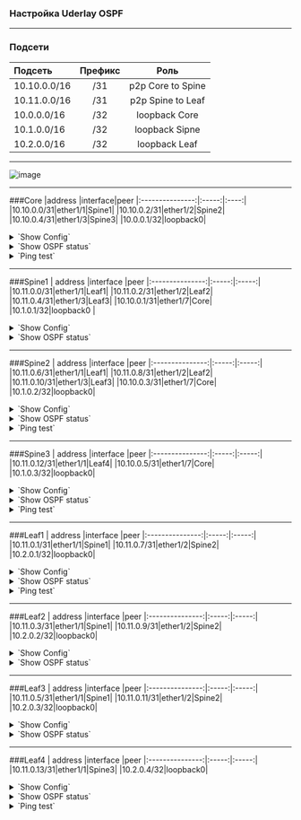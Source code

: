 ### Настройка Uderlay OSPF

---

### Подсети
| Подсеть  | Префикс  | Роль |
|:------------ |:-------:|:-------:|
|10.10.0.0/16|/31|p2p Core to Spine|
|10.11.0.0/16|/31|p2p Spine to Leaf|
|10.0.0.0/16|/32|loopback Core|
|10.1.0.0/16|/32|loopback Sipne|
|10.2.0.0/16|/32|loopback Leaf|
---
![image](https://raw.githubusercontent.com/nousaibot/VXLAN-EVPN-CiscoNexus-COD-LAB/main/IMG/UnderlayOSPF.PNG)

---

###Core
|address |interface|peer
|:---------------:|:-----:|:----:|
|10.10.0.0/31|ether1/1|Spine1|
|10.10.0.2/31|ether1/2|Spine2|
|10.10.0.4/31|ether1/3|Spine3|
|10.0.0.1/32|loopback0|
<details>
  <summary>`Show Config`</summary>
<pre><code>
interface Loopback0
 ip address 10.0.0.1 255.255.255.255
 ip ospf 1 area 0
!
interface Ethernet0/1
 description Spine1
 ip address 10.10.0.0 255.255.255.254
 ip ospf network point-to-point
 ip ospf bfd
 ip ospf 1 area 0
!
interface Ethernet0/2
 description Spine2
 ip address 10.10.0.2 255.255.255.254
 ip ospf network point-to-point
 ip ospf bfd
 ip ospf 1 area 0
!
interface Ethernet0/3
 description Spine3
 ip address 10.10.0.4 255.255.255.254
 ip ospf network point-to-point
 ip ospf bfd
 ip ospf 1 area 1
!
router ospf 1
 router-id 10.0.0.1
 passive-interface default
 no passive-interface Ethernet0/1
 no passive-interface Ethernet0/2
 no passive-interface Ethernet0/3
 </code></pre>
</details>

<details>
  <summary>`Show OSPF status`</summary>
<pre><code>
Core#sh ip ospf interface brief
Interface    PID   Area            IP Address/Mask    Cost  State Nbrs F/C
Lo0          1     0               10.0.0.1/32        1     LOOP  0/0
Et0/2        1     0               10.10.0.2/31       10    P2P   1/1
Et0/1        1     0               10.10.0.0/31       10    P2P   1/1
Et0/3        1     1               10.10.0.4/31       10    P2P   1/1
</code></pre>
<pre><code>
Core#sh ip ospf neighbor
Neighbor ID     Pri   State           Dead Time   Address         Interface
10.1.0.2          0   FULL/  -        00:00:38    10.10.0.3       Ethernet0/2
10.1.0.1          0   FULL/  -        00:00:31    10.10.0.1       Ethernet0/1
10.1.0.3          0   FULL/  -        00:00:35    10.10.0.5       Ethernet0/3
</code></pre>
<pre><code>
Core#sh ip ospf database
            OSPF Router with ID (10.0.0.1) (Process ID 1)
                Router Link States (Area 0)
Link ID         ADV Router      Age         Seq#       Checksum Link count
10.0.0.1        10.0.0.1        1749        0x800000E8 0x0094C3 5
10.1.0.1        10.1.0.1        1606        0x80000007 0x00DAAE 9
10.1.0.2        10.1.0.2        1606        0x80000007 0x000E50 9
10.2.0.1        10.2.0.1        1647        0x80000004 0x00D2FE 5
10.2.0.2        10.2.0.2        1624        0x80000004 0x001EA8 5
10.2.0.3        10.2.0.3        1608        0x80000005 0x006753 5
                Summary Net Link States (Area 0)
Link ID         ADV Router      Age         Seq#       Checksum
10.1.0.3        10.0.0.1        1427        0x80000001 0x00EA2E
10.2.0.4        10.0.0.1        1405        0x80000001 0x006688
10.10.0.4       10.0.0.1        1879        0x80000001 0x0064AC
10.11.0.12      10.0.0.1        1415        0x80000001 0x009946
                Router Link States (Area 1)
Link ID         ADV Router      Age         Seq#       Checksum Link count
10.0.0.1        10.0.0.1        1442        0x80000002 0x00813A 2
10.1.0.3        10.1.0.3        1416        0x80000006 0x005465 5
10.2.0.4        10.2.0.4        1418        0x80000005 0x008AD4 3
                Summary Net Link States (Area 1)
Link ID         ADV Router      Age         Seq#       Checksum
10.0.0.1        10.0.0.1        1883        0x80000002 0x00A480
10.1.0.1        10.0.0.1        1774        0x80000001 0x00FE1C
10.1.0.2        10.0.0.1        1745        0x80000001 0x00F425
10.2.0.1        10.0.0.1        1644        0x80000001 0x00846D
10.2.0.2        10.0.0.1        1623        0x80000001 0x007A76
10.2.0.3        10.0.0.1        1590        0x80000001 0x00707F
10.10.0.0       10.0.0.1        1883        0x80000002 0x008A89
10.10.0.2       10.0.0.1        1883        0x80000002 0x00769B
10.11.0.0       10.0.0.1        1774        0x80000001 0x0012D9
10.11.0.2       10.0.0.1        1774        0x80000001 0x00FDEB
10.11.0.4       10.0.0.1        1774        0x80000001 0x00E9FD
10.11.0.6       10.0.0.1        1745        0x80000001 0x00D510
10.11.0.8       10.0.0.1        1745        0x80000001 0x00C122
10.11.0.10      10.0.0.1        1745        0x80000001 0x00AD34
</code></pre>
</details>

<details>
  <summary>`Ping test`</summary>
<pre><code>
Core#ping 10.1.0.1
Type escape sequence to abort.
Sending 5, 100-byte ICMP Echos to 10.1.0.1, timeout is 2 seconds:
!!!!!
Success rate is 100 percent (5/5), round-trip min/avg/max = 1/1/2 ms
Core#
Core#ping 10.1.0.2
Type escape sequence to abort.
Sending 5, 100-byte ICMP Echos to 10.1.0.2, timeout is 2 seconds:
!!!!!
Success rate is 100 percent (5/5), round-trip min/avg/max = 1/1/2 ms
Core#
Core#ping 10.1.0.3
Type escape sequence to abort.
Sending 5, 100-byte ICMP Echos to 10.1.0.3, timeout is 2 seconds:
!!!!!
Success rate is 100 percent (5/5), round-trip min/avg/max = 1/1/2 ms
Core#
Core#ping 10.2.0.1
Type escape sequence to abort.
Sending 5, 100-byte ICMP Echos to 10.2.0.1, timeout is 2 seconds:
!!!!!
Success rate is 100 percent (5/5), round-trip min/avg/max = 3/3/4 ms
Core#ping 10.2.0.2
Type escape sequence to abort.
Sending 5, 100-byte ICMP Echos to 10.2.0.2, timeout is 2 seconds:
!!!!!
Success rate is 100 percent (5/5), round-trip min/avg/max = 3/3/4 ms
Core#ping 10.2.0.3
Type escape sequence to abort.
Sending 5, 100-byte ICMP Echos to 10.2.0.3, timeout is 2 seconds:
!!!!!
Success rate is 100 percent (5/5), round-trip min/avg/max = 3/3/4 ms
Core#ping 10.2.0.4
Type escape sequence to abort.
Sending 5, 100-byte ICMP Echos to 10.2.0.4, timeout is 2 seconds:
!!!!!
Success rate is 100 percent (5/5), round-trip min/avg/max = 3/4/11 ms
</code></pre>
</details>

---

###Spine1
 | address |interface |peer
|:---------------:|:-----:|:-----:|
|10.11.0.0/31|ether1/1|Leaf1|
|10.11.0.2/31|ether1/2|Leaf2|
|10.11.0.4/31|ether1/3|Leaf3|
|10.10.0.1/31|ether1/7|Core|
|10.1.0.1/32|loopback0 |
<details>
  <summary>`Show Config`</summary>
<pre><code>
feature ospf
feature bfd
interface Ethernet1/1
  description Leaf1
  ip address 10.11.0.0/31
  ip ospf network point-to-point
  no ip ospf passive-interface
  ip router ospf 1 area 0.0.0.0
  ip ospf bfd
!
interface Ethernet1/2
  description Leaf2
  ip address 10.11.0.2/31
  ip ospf network point-to-point
  no ip ospf passive-interface
  ip router ospf 1 area 0.0.0.0
  ip ospf bfd
!
interface Ethernet1/3
  description Leaf3
  ip address 10.11.0.4/31
  ip ospf network point-to-point
  no ip ospf passive-interface
  ip router ospf 1 area 0.0.0.0
  ip ospf bfd
!
interface Ethernet1/7
  description Core
  ip address 10.10.0.1/31
  ip ospf network point-to-point
  no ip ospf passive-interface
  ip router ospf 1 area 0.0.0.0
  ip ospf bfd
!
interface loopback0
  ip address 10.1.0.1/32
  ip router ospf 1 area 0.0.0.0
!
router ospf 1
  router-id 10.1.0.1
  passive-interface default
</code></pre>
</details>

<details>
  <summary>`Show OSPF status`</summary>
<pre><code>
Spine1# sh ip ospf interface brief
 OSPF Process ID 1 VRF default
 Total number of interface: 5
 Interface               ID     Area            Cost   State    Neighbors Status
 Eth1/1                  2      0.0.0.0         40     P2P      1         up  
 Eth1/2                  3      0.0.0.0         40     P2P      1         up  
 Eth1/3                  4      0.0.0.0         40     P2P      1         up  
 Eth1/7                  5      0.0.0.0         40     P2P      1         up  
 Lo0                     1      0.0.0.0         1      LOOPBACK 0         up  
</code></pre>
<pre><code>
Spine1# sh ip ospf neighbor
 OSPF Process ID 1 VRF default
 Total number of neighbors: 4
 Neighbor ID     Pri State            Up Time  Address         Interface
 10.2.0.1          1 FULL/ -          00:46:26 10.11.0.1       Eth1/1 
 10.2.0.2          1 FULL/ -          00:46:00 10.11.0.3       Eth1/2 
 10.2.0.3          1 FULL/ -          00:45:42 10.11.0.5       Eth1/3 
 10.0.0.1          1 FULL/ -          00:48:36 10.10.0.0       Eth1/7 
</code></pre>
<pre><code>
Spine1# sh ip ospf database
        OSPF Router with ID (10.1.0.1) (Process ID 1 VRF default)
                Router Link States (Area 0.0.0.0)
Link ID         ADV Router      Age        Seq#       Checksum Link Count
10.0.0.1        10.0.0.1        1005       0x800000e9 0x92c4   5   
10.1.0.1        10.1.0.1        923        0x80000008 0xd8af   9   
10.1.0.2        10.1.0.2        932        0x80000008 0x0c51   9   
10.2.0.1        10.2.0.1        969        0x80000005 0xd0ff   5   
10.2.0.2        10.2.0.2        942        0x80000005 0x1ca9   5   
10.2.0.3        10.2.0.3        931        0x80000006 0x6554   5   
                Summary Network Link States (Area 0.0.0.0)
Link ID         ADV Router      Age        Seq#       Checksum 
10.1.0.3        10.0.0.1        751        0x80000002 0xe82f
10.2.0.4        10.0.0.1        508        0x80000002 0x6489
10.10.0.4       10.0.0.1        1006       0x80000002 0x62ad
10.11.0.12      10.0.0.1        751        0x80000002 0x9747
</code></pre>
</details>

---

###Spine2
 |  address |interface |peer
|:---------------:|:-----:|:-----:|
|10.11.0.6/31|ether1/1|Leaf1|
|10.11.0.8/31|ether1/2|Leaf2|
|10.11.0.10/31|ether1/3|Leaf3|
|10.10.0.3/31|ether1/7|Core|
|10.1.0.2/32|loopback0|
<details>
  <summary>`Show Config`</summary>
<pre><code>
feature ospf
feature bfd
interface Ethernet1/1
  description Leaf1
  ip address 10.11.0.6/31
  ip ospf network point-to-point
  no ip ospf passive-interface
  ip router ospf 1 area 0.0.0.0
  ip ospf bfd
!
interface Ethernet1/2
  description Leaf2
  ip address 10.11.0.8/31
  ip ospf network point-to-point
  no ip ospf passive-interface
  ip router ospf 1 area 0.0.0.0
  ip ospf bfd
!
interface Ethernet1/3
  description Leaf3
  ip address 10.11.0.10/31
  ip ospf network point-to-point
  no ip ospf passive-interface
  ip router ospf 1 area 0.0.0.0
  ip ospf bfd
!
interface Ethernet1/7
  description Core
  no switchport
  ip address 10.10.0.3/31
  ip ospf network point-to-point
  no ip ospf passive-interface
  ip router ospf 1 area 0.0.0.0
  ip ospf bfd
!
interface loopback0
  ip address 10.1.0.2/32
  ip router ospf 1 area 0.0.0.0
!
router ospf 1
  router-id 10.1.0.2
  passive-interface default
</code></pre>
</details>
  
<details>
  <summary>`Show OSPF status`</summary>
<pre><code>
Spine2# sh ip ospf interface brief
 OSPF Process ID 1 VRF default
 Total number of interface: 5
 Interface               ID     Area            Cost   State    Neighbors Status
 Eth1/1                  2      0.0.0.0         40     P2P      1         up  
 Eth1/2                  3      0.0.0.0         40     P2P      1         up  
 Eth1/3                  4      0.0.0.0         40     P2P      1         up  
 Eth1/7                  5      0.0.0.0         40     P2P      1         up  
 Lo0                     1      0.0.0.0         1      LOOPBACK 0         up  
</code></pre>
<pre><code>
Spine2# sh ip ospf neighbor
 OSPF Process ID 1 VRF default
 Total number of neighbors: 4
 Neighbor ID     Pri State            Up Time  Address         Interface
 10.2.0.1          1 FULL/ -          01:00:41 10.11.0.7       Eth1/1 
 10.2.0.2          1 FULL/ -          01:00:24 10.11.0.9       Eth1/2 
 10.2.0.3          1 FULL/ -          01:00:01 10.11.0.11      Eth1/3 
 10.0.0.1          1 FULL/ -          01:02:26 10.10.0.2       Eth1/7 
</code></pre>
<pre><code>
Spine2# sh ip ospf database
        OSPF Router with ID (10.1.0.2) (Process ID 1 VRF default)
                Router Link States (Area 0.0.0.0)
Link ID         ADV Router      Age        Seq#       Checksum Link Count
10.0.0.1        10.0.0.1        1864       0x800000e9 0x92c4   5   
10.1.0.1        10.1.0.1        1783       0x80000008 0xd8af   9   
10.1.0.2        10.1.0.2        1788       0x80000008 0x0c51   9   
10.2.0.1        10.2.0.1        6          0x80000006 0xce01   5   
10.2.0.2        10.2.0.2        1800       0x80000005 0x1ca9   5   
10.2.0.3        10.2.0.3        1790       0x80000006 0x6554   5   
                Summary Network Link States (Area 0.0.0.0)
Link ID         ADV Router      Age        Seq#       Checksum 
10.1.0.3        10.0.0.1        1609       0x80000002 0xe82f
10.2.0.4        10.0.0.1        1366       0x80000002 0x6489
10.10.0.4       10.0.0.1        1864       0x80000002 0x62ad
10.11.0.12      10.0.0.1        1609       0x80000002 0x9747
</code></pre>
</details>

<details>
  <summary>`Ping test`</summary>
<pre><code>
Spine2# ping 10.0.0.1
PING 10.0.0.1 (10.0.0.1): 56 data bytes
64 bytes from 10.0.0.1: icmp_seq=0 ttl=254 time=3.006 ms
64 bytes from 10.0.0.1: icmp_seq=1 ttl=254 time=2.726 ms
64 bytes from 10.0.0.1: icmp_seq=2 ttl=254 time=1.942 ms
64 bytes from 10.0.0.1: icmp_seq=3 ttl=254 time=1.826 ms
64 bytes from 10.0.0.1: icmp_seq=4 ttl=254 time=1.61 ms
--- 10.0.0.1 ping statistics ---
5 packets transmitted, 5 packets received, 0.00% packet loss
round-trip min/avg/max = 1.61/2.221/3.006 ms
Spine2# ping 10.1.0.1
PING 10.1.0.1 (10.1.0.1): 56 data bytes
64 bytes from 10.1.0.1: icmp_seq=0 ttl=253 time=3.975 ms
64 bytes from 10.1.0.1: icmp_seq=1 ttl=253 time=2.91 ms
64 bytes from 10.1.0.1: icmp_seq=2 ttl=253 time=2.937 ms
64 bytes from 10.1.0.1: icmp_seq=3 ttl=253 time=2.962 ms
64 bytes from 10.1.0.1: icmp_seq=4 ttl=253 time=2.813 ms
--- 10.1.0.1 ping statistics ---
5 packets transmitted, 5 packets received, 0.00% packet loss
round-trip min/avg/max = 2.813/3.119/3.975 ms
Spine2# ping 10.1.0.3
PING 10.1.0.3 (10.1.0.3): 56 data bytes
64 bytes from 10.1.0.3: icmp_seq=0 ttl=253 time=3.806 ms
64 bytes from 10.1.0.3: icmp_seq=1 ttl=253 time=2.685 ms
64 bytes from 10.1.0.3: icmp_seq=2 ttl=253 time=2.533 ms
64 bytes from 10.1.0.3: icmp_seq=3 ttl=253 time=2.824 ms
64 bytes from 10.1.0.3: icmp_seq=4 ttl=253 time=3.682 ms
--- 10.1.0.3 ping statistics ---
5 packets transmitted, 5 packets received, 0.00% packet loss
round-trip min/avg/max = 2.533/3.105/3.806 ms
Spine2# ping 10.2.0.1
PING 10.2.0.1 (10.2.0.1): 56 data bytes
64 bytes from 10.2.0.1: icmp_seq=0 ttl=254 time=4.156 ms
64 bytes from 10.2.0.1: icmp_seq=1 ttl=254 time=2.357 ms
64 bytes from 10.2.0.1: icmp_seq=2 ttl=254 time=2.461 ms
64 bytes from 10.2.0.1: icmp_seq=3 ttl=254 time=2.651 ms
64 bytes from 10.2.0.1: icmp_seq=4 ttl=254 time=2.492 ms
--- 10.2.0.1 ping statistics ---
5 packets transmitted, 5 packets received, 0.00% packet loss
round-trip min/avg/max = 2.357/2.823/4.156 ms
Spine2# ping 10.2.0.2
PING 10.2.0.2 (10.2.0.2): 56 data bytes
64 bytes from 10.2.0.2: icmp_seq=0 ttl=254 time=3.013 ms
64 bytes from 10.2.0.2: icmp_seq=1 ttl=254 time=4.148 ms
64 bytes from 10.2.0.2: icmp_seq=2 ttl=254 time=1.922 ms
64 bytes from 10.2.0.2: icmp_seq=3 ttl=254 time=2.775 ms
64 bytes from 10.2.0.2: icmp_seq=4 ttl=254 time=2.95 ms
--- 10.2.0.2 ping statistics ---
5 packets transmitted, 5 packets received, 0.00% packet loss
round-trip min/avg/max = 1.922/2.961/4.148 ms
Spine2# ping 10.2.0.3
PING 10.2.0.3 (10.2.0.3): 56 data bytes
64 bytes from 10.2.0.3: icmp_seq=0 ttl=254 time=2.98 ms
64 bytes from 10.2.0.3: icmp_seq=1 ttl=254 time=3.18 ms
64 bytes from 10.2.0.3: icmp_seq=2 ttl=254 time=3.124 ms
64 bytes from 10.2.0.3: icmp_seq=3 ttl=254 time=3.26 ms
64 bytes from 10.2.0.3: icmp_seq=4 ttl=254 time=3.071 ms
--- 10.2.0.3 ping statistics ---
5 packets transmitted, 5 packets received, 0.00% packet loss
round-trip min/avg/max = 2.98/3.123/3.26 ms
Spine2# ping 10.2.0.4
PING 10.2.0.4 (10.2.0.4): 56 data bytes
64 bytes from 10.2.0.4: icmp_seq=0 ttl=252 time=5.92 ms
64 bytes from 10.2.0.4: icmp_seq=1 ttl=252 time=4.636 ms
64 bytes from 10.2.0.4: icmp_seq=2 ttl=252 time=4.249 ms
64 bytes from 10.2.0.4: icmp_seq=3 ttl=252 time=4.637 ms
64 bytes from 10.2.0.4: icmp_seq=4 ttl=252 time=4.879 ms
--- 10.2.0.4 ping statistics ---
5 packets transmitted, 5 packets received, 0.00% packet loss
round-trip min/avg/max = 4.249/4.864/5.92 ms
</code></pre>
</details>

---

###Spine3
 |  address |interface |peer
|:---------------:|:-----:|:-----:|
|10.11.0.12/31|ether1/1|Leaf4|
|10.10.0.5/31|ether1/7|Core|
|10.1.0.3/32|loopback0|
<details>
  <summary>`Show Config`</summary>
<pre><code>
feature ospf
feature bfd
interface Ethernet1/1
  description Leaf4
  ip address 10.11.0.12/31
  ip ospf network point-to-point
  no ip ospf passive-interface
  ip router ospf 1 area 0.0.0.1
  ip ospf bfd
!
interface Ethernet1/7
  description Core
  ip address 10.10.0.5/31
  ip ospf network point-to-point
  no ip ospf passive-interface
  ip router ospf 1 area 0.0.0.1
  ip ospf bfd
!
interface loopback0
  ip address 10.1.0.3/32
  ip router ospf 1 area 0.0.0.1
!
router ospf 1
  router-id 10.1.0.3
  passive-interface default
</code></pre>
</details>

<details>
  <summary>`Show OSPF status`</summary>
<pre><code>
Spine3# sh ip ospf interface brief
 OSPF Process ID 1 VRF default
 Total number of interface: 3
 Interface               ID     Area            Cost   State    Neighbors Status
 Eth1/1                  3      0.0.0.1         40     P2P      1         up  
 Eth1/7                  2      0.0.0.1         40     P2P      1         up  
 Lo0                     1      0.0.0.1         1      LOOPBACK 0         up  
</code></pre>
<pre><code> 
Spine3# sh ip ospf neighbor
 OSPF Process ID 1 VRF default
 Total number of neighbors: 2
 Neighbor ID     Pri State            Up Time  Address         Interface
 10.2.0.4          1 FULL/ -          01:04:57 10.11.0.13      Eth1/1 
 10.0.0.1          1 FULL/ -          01:05:23 10.10.0.4       Eth1/7 
</code></pre>
<pre><code>
Spine3# sh ip ospf database
        OSPF Router with ID (10.1.0.3) (Process ID 1 VRF default)
                Router Link States (Area 0.0.0.1)
Link ID         ADV Router      Age        Seq#       Checksum Link Count
10.0.0.1        10.0.0.1        95         0x80000004 0x7d3c   2   
10.1.0.3        10.1.0.3        256        0x80000008 0x5067   5   
10.2.0.4        10.2.0.4        262        0x80000007 0x86d6   3   
                Summary Network Link States (Area 0.0.0.1)
Link ID         ADV Router      Age        Seq#       Checksum 
10.0.0.1        10.0.0.1        348        0x80000004 0xa082
10.1.0.1        10.0.0.1        348        0x80000003 0xfa1e
10.1.0.2        10.0.0.1        348        0x80000003 0xf027
10.2.0.1        10.0.0.1        95         0x80000003 0x806f
10.2.0.2        10.0.0.1        95         0x80000003 0x7678
10.2.0.3        10.0.0.1        95         0x80000003 0x6c81
10.10.0.0       10.0.0.1        348        0x80000004 0x868b
10.10.0.2       10.0.0.1        348        0x80000004 0x729d
10.11.0.0       10.0.0.1        348        0x80000003 0x0edb
10.11.0.2       10.0.0.1        348        0x80000003 0xf9ed
10.11.0.4       10.0.0.1        348        0x80000003 0xe5ff
10.11.0.6       10.0.0.1        348        0x80000003 0xd112
10.11.0.8       10.0.0.1        348        0x80000003 0xbd24
10.11.0.10      10.0.0.1        348        0x80000003 0xa936
</code></pre>
</details>

<details>
  <summary>`Ping test`</summary>
<pre><code>
Spine3# ping 10.0.0.1
PING 10.0.0.1 (10.0.0.1): 56 data bytes
64 bytes from 10.0.0.1: icmp_seq=0 ttl=254 time=3.004 ms
64 bytes from 10.0.0.1: icmp_seq=1 ttl=254 time=1.653 ms
64 bytes from 10.0.0.1: icmp_seq=2 ttl=254 time=1.519 ms
64 bytes from 10.0.0.1: icmp_seq=3 ttl=254 time=3.419 ms
64 bytes from 10.0.0.1: icmp_seq=4 ttl=254 time=2.199 ms
--- 10.0.0.1 ping statistics ---
5 packets transmitted, 5 packets received, 0.00% packet loss
round-trip min/avg/max = 1.519/2.358/3.419 ms
Spine3# ping 10.1.0.1
PING 10.1.0.1 (10.1.0.1): 56 data bytes
64 bytes from 10.1.0.1: icmp_seq=0 ttl=253 time=4.72 ms
64 bytes from 10.1.0.1: icmp_seq=1 ttl=253 time=3.366 ms
64 bytes from 10.1.0.1: icmp_seq=2 ttl=253 time=3.475 ms
64 bytes from 10.1.0.1: icmp_seq=3 ttl=253 time=3.575 ms
64 bytes from 10.1.0.1: icmp_seq=4 ttl=253 time=3.444 ms
--- 10.1.0.1 ping statistics ---
5 packets transmitted, 5 packets received, 0.00% packet loss
round-trip min/avg/max = 3.366/3.715/4.72 ms
Spine3# ping 10.1.0.2
PING 10.1.0.2 (10.1.0.2): 56 data bytes
64 bytes from 10.1.0.2: icmp_seq=0 ttl=253 time=3.766 ms
64 bytes from 10.1.0.2: icmp_seq=1 ttl=253 time=3.27 ms
64 bytes from 10.1.0.2: icmp_seq=2 ttl=253 time=2.886 ms
64 bytes from 10.1.0.2: icmp_seq=3 ttl=253 time=2.742 ms
64 bytes from 10.1.0.2: icmp_seq=4 ttl=253 time=2.848 ms
--- 10.1.0.2 ping statistics ---
5 packets transmitted, 5 packets received, 0.00% packet loss
round-trip min/avg/max = 2.742/3.102/3.766 ms
Spine3# ping 10.2.0.1
PING 10.2.0.1 (10.2.0.1): 56 data bytes
64 bytes from 10.2.0.1: icmp_seq=0 ttl=252 time=6.016 ms
64 bytes from 10.2.0.1: icmp_seq=1 ttl=252 time=4.834 ms
64 bytes from 10.2.0.1: icmp_seq=2 ttl=252 time=5.117 ms
64 bytes from 10.2.0.1: icmp_seq=3 ttl=252 time=4.986 ms
64 bytes from 10.2.0.1: icmp_seq=4 ttl=252 time=5 ms
--- 10.2.0.1 ping statistics ---
5 packets transmitted, 5 packets received, 0.00% packet loss
round-trip min/avg/max = 4.834/5.19/6.016 ms
Spine3# ping 10.2.0.2
PING 10.2.0.2 (10.2.0.2): 56 data bytes
64 bytes from 10.2.0.2: icmp_seq=0 ttl=252 time=6.208 ms
64 bytes from 10.2.0.2: icmp_seq=1 ttl=252 time=4.873 ms
64 bytes from 10.2.0.2: icmp_seq=2 ttl=252 time=4.772 ms
64 bytes from 10.2.0.2: icmp_seq=3 ttl=252 time=4.846 ms
64 bytes from 10.2.0.2: icmp_seq=4 ttl=252 time=4.996 ms
--- 10.2.0.2 ping statistics ---
5 packets transmitted, 5 packets received, 0.00% packet loss
round-trip min/avg/max = 4.772/5.138/6.208 ms
Spine3# ping 10.2.0.3
PING 10.2.0.3 (10.2.0.3): 56 data bytes
64 bytes from 10.2.0.3: icmp_seq=0 ttl=252 time=5.967 ms
64 bytes from 10.2.0.3: icmp_seq=1 ttl=252 time=5.116 ms
64 bytes from 10.2.0.3: icmp_seq=2 ttl=252 time=13.824 ms
64 bytes from 10.2.0.3: icmp_seq=3 ttl=252 time=5.9 ms
64 bytes from 10.2.0.3: icmp_seq=4 ttl=252 time=4.649 ms
--- 10.2.0.3 ping statistics ---
5 packets transmitted, 5 packets received, 0.00% packet loss
round-trip min/avg/max = 4.649/7.091/13.824 ms
Spine3# ping 10.2.0.4
PING 10.2.0.4 (10.2.0.4): 56 data bytes
64 bytes from 10.2.0.4: icmp_seq=0 ttl=254 time=9.492 ms
64 bytes from 10.2.0.4: icmp_seq=1 ttl=254 time=3.307 ms
64 bytes from 10.2.0.4: icmp_seq=2 ttl=254 time=3.55 ms
64 bytes from 10.2.0.4: icmp_seq=3 ttl=254 time=3.121 ms
64 bytes from 10.2.0.4: icmp_seq=4 ttl=254 time=2.764 ms
--- 10.2.0.4 ping statistics ---
5 packets transmitted, 5 packets received, 0.00% packet loss
round-trip min/avg/max = 2.764/4.446/9.492 ms
</code></pre>
</details>

---

###Leaf1
 |  address |interface |peer
|:---------------:|:-----:|:-----:|
|10.11.0.1/31|ether1/1|Spine1|
|10.11.0.7/31|ether1/2|Spine2|
|10.2.0.1/32|loopback0|
<details>
  <summary>`Show Config`</summary>
<pre><code>
feature ospf
feature bfd
interface Ethernet1/1
  description Spine1
  ip address 10.11.0.1/31
  ip ospf network point-to-point
  no ip ospf passive-interface
  ip router ospf 1 area 0.0.0.0
  ip ospf bfd
!
interface Ethernet1/2
  description Spine2
  ip address 10.11.0.7/31
  ip ospf network point-to-point
  no ip ospf passive-interface
  ip router ospf 1 area 0.0.0.0
  ip ospf bfd
!
interface loopback0
  ip address 10.2.0.1/32
  ip router ospf 1 area 0.0.0.0
!
router ospf 1
  router-id 10.2.0.1
  passive-interface default
</code></pre>
</details>

<details>
  <summary>`Show OSPF status`</summary>
<pre><code>
Leaf1# sh ip ospf interface brief
 OSPF Process ID 1 VRF default
 Total number of interface: 3
 Interface               ID     Area            Cost   State    Neighbors Status
 Eth1/1                  2      0.0.0.0         40     P2P      1         up  
 Eth1/2                  3      0.0.0.0         40     P2P      1         up  
 Lo0                     1      0.0.0.0         1      LOOPBACK 0         up  
</code></pre>
<pre><code>
Leaf1# sh ip ospf neighbor
 OSPF Process ID 1 VRF default
 Total number of neighbors: 2
 Neighbor ID     Pri State            Up Time  Address         Interface
 10.1.0.1          1 FULL/ -          01:17:08 10.11.0.0       Eth1/1 
 10.1.0.2          1 FULL/ -          01:17:05 10.11.0.6       Eth1/2 
</code></pre>
<pre><code>
Leaf1# sh ip ospf database
        OSPF Router with ID (10.2.0.1) (Process ID 1 VRF default)
                Router Link States (Area 0.0.0.0)
Link ID         ADV Router      Age        Seq#       Checksum Link Count
10.0.0.1        10.0.0.1        847        0x800000ea 0x90c5   5   
10.1.0.1        10.1.0.1        945        0x80000009 0xd6b0   9   
10.1.0.2        10.1.0.2        952        0x80000009 0x0a52   9   
10.2.0.1        10.2.0.1        989        0x80000006 0xce01   5   
10.2.0.2        10.2.0.2        964        0x80000006 0x1aaa   5   
10.2.0.3        10.2.0.3        954        0x80000007 0x6355   5   
                Summary Network Link States (Area 0.0.0.0)
Link ID         ADV Router      Age        Seq#       Checksum 
10.1.0.3        10.0.0.1        595        0x80000003 0xe630
10.2.0.4        10.0.0.1        338        0x80000003 0x628a
10.10.0.4       10.0.0.1        847        0x80000003 0x60ae
10.11.0.12      10.0.0.1        595        0x80000003 0x9548
</code></pre>
</details>

<details>
  <summary>`Ping test`</summary>
<pre><code>
Leaf1# ping 10.0.0.1
PING 10.0.0.1 (10.0.0.1): 56 data bytes
64 bytes from 10.0.0.1: icmp_seq=0 ttl=253 time=5.188 ms
64 bytes from 10.0.0.1: icmp_seq=1 ttl=253 time=4.522 ms
64 bytes from 10.0.0.1: icmp_seq=2 ttl=253 time=4.622 ms
64 bytes from 10.0.0.1: icmp_seq=3 ttl=253 time=3.757 ms
64 bytes from 10.0.0.1: icmp_seq=4 ttl=253 time=4.147 ms
--- 10.0.0.1 ping statistics ---
5 packets transmitted, 5 packets received, 0.00% packet loss
round-trip min/avg/max = 3.757/4.447/5.188 ms
Leaf1# ping 10.1.0.2
PING 10.1.0.2 (10.1.0.2): 56 data bytes
64 bytes from 10.1.0.2: icmp_seq=0 ttl=254 time=3.018 ms
64 bytes from 10.1.0.2: icmp_seq=1 ttl=254 time=2.785 ms
64 bytes from 10.1.0.2: icmp_seq=2 ttl=254 time=2.461 ms
64 bytes from 10.1.0.2: icmp_seq=3 ttl=254 time=2.638 ms
64 bytes from 10.1.0.2: icmp_seq=4 ttl=254 time=2.546 ms
--- 10.1.0.2 ping statistics ---
5 packets transmitted, 5 packets received, 0.00% packet loss
round-trip min/avg/max = 2.461/2.689/3.018 ms
Leaf1# ping 10.1.0.3
PING 10.1.0.3 (10.1.0.3): 56 data bytes
64 bytes from 10.1.0.3: icmp_seq=0 ttl=252 time=6.289 ms
64 bytes from 10.1.0.3: icmp_seq=1 ttl=252 time=4.555 ms
64 bytes from 10.1.0.3: icmp_seq=2 ttl=252 time=4.587 ms
64 bytes from 10.1.0.3: icmp_seq=3 ttl=252 time=4.802 ms
64 bytes from 10.1.0.3: icmp_seq=4 ttl=252 time=4.839 ms
--- 10.1.0.3 ping statistics ---
5 packets transmitted, 5 packets received, 0.00% packet loss
round-trip min/avg/max = 4.555/5.014/6.289 ms
Leaf1# ping 10.2.0.1
PING 10.2.0.1 (10.2.0.1): 56 data bytes
64 bytes from 10.2.0.1: icmp_seq=0 ttl=255 time=1.119 ms
64 bytes from 10.2.0.1: icmp_seq=1 ttl=255 time=0.789 ms
64 bytes from 10.2.0.1: icmp_seq=2 ttl=255 time=1.266 ms
64 bytes from 10.2.0.1: icmp_seq=3 ttl=255 time=1.006 ms
64 bytes from 10.2.0.1: icmp_seq=4 ttl=255 time=1.244 ms
--- 10.2.0.1 ping statistics ---
5 packets transmitted, 5 packets received, 0.00% packet loss
round-trip min/avg/max = 0.789/1.084/1.266 ms
Leaf1# ping 10.2.0.2
PING 10.2.0.2 (10.2.0.2): 56 data bytes
64 bytes from 10.2.0.2: icmp_seq=0 ttl=253 time=6.372 ms
64 bytes from 10.2.0.2: icmp_seq=1 ttl=253 time=5.211 ms
64 bytes from 10.2.0.2: icmp_seq=2 ttl=253 time=5.299 ms
64 bytes from 10.2.0.2: icmp_seq=3 ttl=253 time=4.866 ms
64 bytes from 10.2.0.2: icmp_seq=4 ttl=253 time=5.192 ms
--- 10.2.0.2 ping statistics ---
5 packets transmitted, 5 packets received, 0.00% packet loss
round-trip min/avg/max = 4.866/5.388/6.372 ms
Leaf1# ping 10.2.0.3
PING 10.2.0.3 (10.2.0.3): 56 data bytes
64 bytes from 10.2.0.3: icmp_seq=0 ttl=253 time=5.894 ms
64 bytes from 10.2.0.3: icmp_seq=1 ttl=253 time=4.394 ms
64 bytes from 10.2.0.3: icmp_seq=2 ttl=253 time=4.437 ms
64 bytes from 10.2.0.3: icmp_seq=3 ttl=253 time=4.338 ms
64 bytes from 10.2.0.3: icmp_seq=4 ttl=253 time=4.76 ms
--- 10.2.0.3 ping statistics ---
5 packets transmitted, 5 packets received, 0.00% packet loss
round-trip min/avg/max = 4.338/4.764/5.894 ms
Leaf1# 
</code></pre>
</details>

---

###Leaf2
 |  address |interface |peer
|:---------------:|:-----:|:-----:|
|10.11.0.3/31|ether1/1|Spine1|
|10.11.0.9/31|ether1/2|Spine2|
|10.2.0.2/32|loopback0|
<details>
  <summary>`Show Config`</summary>
<pre><code>
feature ospf
feature bfd
interface Ethernet1/1
  description Spine1
  ip address 10.11.0.3/31
  ip ospf network point-to-point
  no ip ospf passive-interface
  ip router ospf 1 area 0.0.0.0
  ip ospf bfd
!
interface Ethernet1/2
  description Spine2
  ip address 10.11.0.9/31
  ip ospf network point-to-point
  no ip ospf passive-interface
  ip router ospf 1 area 0.0.0.0
  ip ospf bfd
!
interface loopback0
  ip address 10.2.0.2/32
  ip router ospf 1 area 0.0.0.0
!
  router-id 10.2.0.2
  passive-interface default
</code></pre>
</details>

<details>
  <summary>`Show OSPF status`</summary>
<pre><code>
Leaf2# sh ip ospf interface brief
 OSPF Process ID 1 VRF default
 Total number of interface: 3
 Interface               ID     Area            Cost   State    Neighbors Status
 Eth1/1                  2      0.0.0.0         40     P2P      1         up  
 Eth1/2                  3      0.0.0.0         40     P2P      1         up  
 Lo0                     1      0.0.0.0         1      LOOPBACK 0         up 
</code></pre>
<pre><code> 
Leaf2# sh ip ospf neighbor

 OSPF Process ID 1 VRF default
 Total number of neighbors: 2
 Neighbor ID     Pri State            Up Time  Address         Interface
 10.1.0.1          1 FULL/ -          01:20:59 10.11.0.2       Eth1/1 
 10.1.0.2          1 FULL/ -          01:21:05 10.11.0.8       Eth1/2 
</code></pre>
<pre><code>
Leaf2# sh ip ospf database
        OSPF Router with ID (10.2.0.2) (Process ID 1 VRF default)
                Router Link States (Area 0.0.0.0)
Link ID         ADV Router      Age        Seq#       Checksum Link Count
10.0.0.1        10.0.0.1        1105       0x800000ea 0x90c5   5   
10.1.0.1        10.1.0.1        1202       0x80000009 0xd6b0   9   
10.1.0.2        10.1.0.2        1209       0x80000009 0x0a52   9   
10.2.0.1        10.2.0.1        1248       0x80000006 0xce01   5   
10.2.0.2        10.2.0.2        1219       0x80000006 0x1aaa   5   
10.2.0.3        10.2.0.3        1211       0x80000007 0x6355   5   
                Summary Network Link States (Area 0.0.0.0)
Link ID         ADV Router      Age        Seq#       Checksum 
10.1.0.3        10.0.0.1        852        0x80000003 0xe630
10.2.0.4        10.0.0.1        595        0x80000003 0x628a
10.10.0.4       10.0.0.1        1105       0x80000003 0x60ae
10.11.0.12      10.0.0.1        852        0x80000003 0x9548
</code></pre>
</details>

---

###Leaf3
 |  address |interface |peer
|:---------------:|:-----:|:-----:|
|10.11.0.5/31|ether1/1|Spine1|
|10.11.0.11/31|ether1/2|Spine2|
|10.2.0.3/32|loopback0|
<details>
  <summary>`Show Config`</summary>
<pre><code>
feature ospf
feature bfd
interface Ethernet1/1
  description Spine1
  ip address 10.11.0.5/31
  ip ospf network point-to-point
  no ip ospf passive-interface
  ip router ospf 1 area 0.0.0.0
  ip ospf bfd
!
interface Ethernet1/2
  description Spine2
  ip address 10.11.0.11/31
  ip ospf network point-to-point
  no ip ospf passive-interface
  ip router ospf 1 area 0.0.0.0
  ip ospf bfd
!
interface loopback0
  ip address 10.2.0.3/32
  ip router ospf 1 area 0.0.0.0
!
router ospf 1
  router-id 10.2.0.3
  passive-interface default
  </code></pre>
</details>

<details>
  <summary>`Show OSPF status`</summary>
<pre><code>
Leaf3# sh ip ospf interface brief
 OSPF Process ID 1 VRF default
 Total number of interface: 3
 Interface               ID     Area            Cost   State    Neighbors Status
 Eth1/1                  2      0.0.0.0         40     P2P      1         up  
 Eth1/2                  3      0.0.0.0         40     P2P      1         up  
 Lo0                     1      0.0.0.0         1      LOOPBACK 0         up 
</code></pre>
<pre><code>
Leaf3# sh ip ospf neighbor
 OSPF Process ID 1 VRF default
 Total number of neighbors: 2
 Neighbor ID     Pri State            Up Time  Address         Interface
 10.1.0.1          1 FULL/ -          01:23:56 10.11.0.4       Eth1/1 
 10.1.0.2          1 FULL/ -          01:23:56 10.11.0.10      Eth1/2 
</code></pre>
<pre><code>
Leaf3# sh ip ospf database
        OSPF Router with ID (10.2.0.3) (Process ID 1 VRF default)
                Router Link States (Area 0.0.0.0)
Link ID         ADV Router      Age        Seq#       Checksum Link Count
10.0.0.1        10.0.0.1        1299       0x800000ea 0x90c5   5   
10.1.0.1        10.1.0.1        1397       0x80000009 0xd6b0   9   
10.1.0.2        10.1.0.2        1404       0x80000009 0x0a52   9   
10.2.0.1        10.2.0.1        1442       0x80000006 0xce01   5   
10.2.0.2        10.2.0.2        1415       0x80000006 0x1aaa   5   
10.2.0.3        10.2.0.3        1403       0x80000007 0x6355   5   
                Summary Network Link States (Area 0.0.0.0)
Link ID         ADV Router      Age        Seq#       Checksum 
10.1.0.3        10.0.0.1        1046       0x80000003 0xe630
10.2.0.4        10.0.0.1        789        0x80000003 0x628a
10.10.0.4       10.0.0.1        1299       0x80000003 0x60ae
10.11.0.12      10.0.0.1        1046       0x80000003 0x9548
</code></pre>
</details>

---

###Leaf4
 |  address |interface |peer
|:---------------:|:-----:|:-----:|
|10.11.0.13/31|ether1/1|Spine3|
|10.2.0.4/32|loopback0|
<details>
  <summary>`Show Config`</summary>
<pre><code>
feature ospf
feature bfd
interface Ethernet1/1
  description Spine3
  ip address 10.11.0.13/31
  ip ospf network point-to-point
  no ip ospf passive-interface
  ip router ospf 1 area 0.0.0.1
  ip ospf bfd
!
interface loopback0
  ip address 10.2.0.4/32
  ip router ospf 1 area 0.0.0.1
!
router ospf 1
  router-id 10.2.0.4
  passive-interface default  
</code></pre>
</details>

<details>
  <summary>`Show OSPF status`</summary>
<pre><code>
Leaf4# sh ip ospf interface brief
 OSPF Process ID 1 VRF default
 Total number of interface: 2
 Interface               ID     Area            Cost   State    Neighbors Status
 Eth1/1                  2      0.0.0.1         40     P2P      1         up  
 Lo0                     1      0.0.0.1         1      LOOPBACK 0         up  
</code></pre>
<pre><code>
Leaf4# sh ip ospf neighbor
 OSPF Process ID 1 VRF default
 Total number of neighbors: 1
 Neighbor ID     Pri State            Up Time  Address         Interface
 10.1.0.3          1 FULL/ -          01:25:01 10.11.0.12      Eth1/1 
</code></pre>
<pre><code>
Leaf4# sh ip ospf database
        OSPF Router with ID (10.2.0.4) (Process ID 1 VRF default)
                Router Link States (Area 0.0.0.1)
Link ID         ADV Router      Age        Seq#       Checksum Link Count
10.0.0.1        10.0.0.1        1300       0x80000004 0x7d3c   2   
10.1.0.3        10.1.0.3        1461       0x80000008 0x5067   5   
10.2.0.4        10.2.0.4        1465       0x80000007 0x86d6   3   
                Summary Network Link States (Area 0.0.0.1)
Link ID         ADV Router      Age        Seq#       Checksum 
10.0.0.1        10.0.0.1        1553       0x80000004 0xa082
10.1.0.1        10.0.0.1        1553       0x80000003 0xfa1e
10.1.0.2        10.0.0.1        1553       0x80000003 0xf027
10.2.0.1        10.0.0.1        1300       0x80000003 0x806f
10.2.0.2        10.0.0.1        1300       0x80000003 0x7678
10.2.0.3        10.0.0.1        1300       0x80000003 0x6c81
10.10.0.0       10.0.0.1        1553       0x80000004 0x868b
10.10.0.2       10.0.0.1        1553       0x80000004 0x729d
10.11.0.0       10.0.0.1        1553       0x80000003 0x0edb
10.11.0.2       10.0.0.1        1553       0x80000003 0xf9ed
10.11.0.4       10.0.0.1        1553       0x80000003 0xe5ff
10.11.0.6       10.0.0.1        1553       0x80000003 0xd112
10.11.0.8       10.0.0.1        1553       0x80000003 0xbd24
10.11.0.10      10.0.0.1        1553       0x80000003 0xa936
</code></pre>
</details>

<details>
  <summary>`Ping test`</summary>
<pre><code>
Leaf4# ping 10.0.0.1
PING 10.0.0.1 (10.0.0.1): 56 data bytes
64 bytes from 10.0.0.1: icmp_seq=0 ttl=253 time=5.197 ms
64 bytes from 10.0.0.1: icmp_seq=1 ttl=253 time=3.839 ms
64 bytes from 10.0.0.1: icmp_seq=2 ttl=253 time=4.197 ms
64 bytes from 10.0.0.1: icmp_seq=3 ttl=253 time=9.527 ms
64 bytes from 10.0.0.1: icmp_seq=4 ttl=253 time=5.036 ms
--- 10.0.0.1 ping statistics ---
5 packets transmitted, 5 packets received, 0.00% packet loss
round-trip min/avg/max = 3.839/5.559/9.527 ms
Leaf4# ping 10.1.0.1
PING 10.1.0.1 (10.1.0.1): 56 data bytes
64 bytes from 10.1.0.1: icmp_seq=0 ttl=252 time=6.434 ms
64 bytes from 10.1.0.1: icmp_seq=1 ttl=252 time=4.757 ms
64 bytes from 10.1.0.1: icmp_seq=2 ttl=252 time=5.059 ms
64 bytes from 10.1.0.1: icmp_seq=3 ttl=252 time=5.146 ms
64 bytes from 10.1.0.1: icmp_seq=4 ttl=252 time=4.895 ms
--- 10.1.0.1 ping statistics ---
5 packets transmitted, 5 packets received, 0.00% packet loss
round-trip min/avg/max = 4.757/5.258/6.434 ms
Leaf4# ping 10.1.0.2
PING 10.1.0.2 (10.1.0.2): 56 data bytes
64 bytes from 10.1.0.2: icmp_seq=0 ttl=252 time=7.658 ms
64 bytes from 10.1.0.2: icmp_seq=1 ttl=252 time=5.419 ms
64 bytes from 10.1.0.2: icmp_seq=2 ttl=252 time=6.655 ms
64 bytes from 10.1.0.2: icmp_seq=3 ttl=252 time=6.593 ms
64 bytes from 10.1.0.2: icmp_seq=4 ttl=252 time=5.985 ms
--- 10.1.0.2 ping statistics ---
5 packets transmitted, 5 packets received, 0.00% packet loss
round-trip min/avg/max = 5.419/6.462/7.658 ms
Leaf4# ping 10.1.0.3
PING 10.1.0.3 (10.1.0.3): 56 data bytes
64 bytes from 10.1.0.3: icmp_seq=0 ttl=254 time=3.619 ms
64 bytes from 10.1.0.3: icmp_seq=1 ttl=254 time=2.542 ms
64 bytes from 10.1.0.3: icmp_seq=2 ttl=254 time=3.249 ms
64 bytes from 10.1.0.3: icmp_seq=3 ttl=254 time=3.305 ms
64 bytes from 10.1.0.3: icmp_seq=4 ttl=254 time=3.246 ms
--- 10.1.0.3 ping statistics ---
5 packets transmitted, 5 packets received, 0.00% packet loss
round-trip min/avg/max = 2.542/3.192/3.619 ms
Leaf4# ping 10.2.0.1
PING 10.2.0.1 (10.2.0.1): 56 data bytes
64 bytes from 10.2.0.1: icmp_seq=0 ttl=251 time=10.917 ms
64 bytes from 10.2.0.1: icmp_seq=1 ttl=251 time=8.66 ms
64 bytes from 10.2.0.1: icmp_seq=2 ttl=251 time=8.955 ms
64 bytes from 10.2.0.1: icmp_seq=3 ttl=251 time=8.958 ms
64 bytes from 10.2.0.1: icmp_seq=4 ttl=251 time=8.615 ms
--- 10.2.0.1 ping statistics ---
5 packets transmitted, 5 packets received, 0.00% packet loss
round-trip min/avg/max = 8.615/9.22/10.917 ms
Leaf4# ping 10.2.0.2
PING 10.2.0.2 (10.2.0.2): 56 data bytes
64 bytes from 10.2.0.2: icmp_seq=0 ttl=251 time=15.453 ms
64 bytes from 10.2.0.2: icmp_seq=1 ttl=251 time=7.433 ms
64 bytes from 10.2.0.2: icmp_seq=2 ttl=251 time=7.21 ms
64 bytes from 10.2.0.2: icmp_seq=3 ttl=251 time=7.74 ms
64 bytes from 10.2.0.2: icmp_seq=4 ttl=251 time=7.858 ms
--- 10.2.0.2 ping statistics ---
5 packets transmitted, 5 packets received, 0.00% packet loss
round-trip min/avg/max = 7.21/9.138/15.453 ms
Leaf4# ping 10.2.0.3
PING 10.2.0.3 (10.2.0.3): 56 data bytes
64 bytes from 10.2.0.3: icmp_seq=0 ttl=251 time=9.176 ms
64 bytes from 10.2.0.3: icmp_seq=1 ttl=251 time=7.284 ms
64 bytes from 10.2.0.3: icmp_seq=2 ttl=251 time=7.217 ms
64 bytes from 10.2.0.3: icmp_seq=3 ttl=251 time=7.052 ms
64 bytes from 10.2.0.3: icmp_seq=4 ttl=251 time=7.02 ms
--- 10.2.0.3 ping statistics ---
5 packets transmitted, 5 packets received, 0.00% packet loss
round-trip min/avg/max = 7.02/7.549/9.176 ms
</code></pre>
</details>